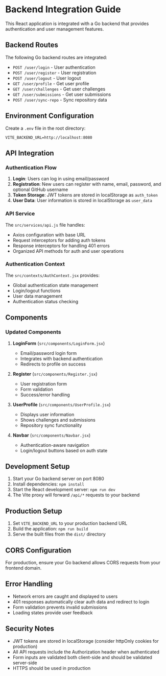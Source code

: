 # Backend Integration Guide

This React application is integrated with a Go backend that provides authentication and user management features.

## Backend Routes

The following Go backend routes are integrated:

- `POST /user/login` - User authentication
- `POST /user/register` - User registration
- `POST /user/logout` - User logout
- `GET /user/profile` - Get user profile
- `GET /user/challenges` - Get user challenges
- `GET /user/submissions` - Get user submissions
- `POST /user/sync-repo` - Sync repository data

## Environment Configuration

Create a `.env` file in the root directory:

```env
VITE_BACKEND_URL=http://localhost:8080
```

## API Integration

### Authentication Flow

1. **Login**: Users can log in using email/password
2. **Registration**: New users can register with name, email, password, and optional GitHub username
3. **Token Storage**: JWT tokens are stored in localStorage as `auth_token`
4. **User Data**: User information is stored in localStorage as `user_data`

### API Service

The `src/services/api.js` file handles:
- Axios configuration with base URL
- Request interceptors for adding auth tokens
- Response interceptors for handling 401 errors
- Organized API methods for auth and user operations

### Authentication Context

The `src/contexts/AuthContext.jsx` provides:
- Global authentication state management
- Login/logout functions
- User data management
- Authentication status checking

## Components

### Updated Components

1. **LoginForm** (`src/components/LoginForm.jsx`)
   - Email/password login form
   - Integrates with backend authentication
   - Redirects to profile on success

2. **Register** (`src/components/Register.jsx`)
   - User registration form
   - Form validation
   - Success/error handling

3. **UserProfile** (`src/components/UserProfile.jsx`)
   - Displays user information
   - Shows challenges and submissions
   - Repository sync functionality

4. **Navbar** (`src/components/Navbar.jsx`)
   - Authentication-aware navigation
   - Login/logout buttons based on auth state

## Development Setup

1. Start your Go backend server on port 8080
2. Install dependencies: `npm install`
3. Start the React development server: `npm run dev`
4. The Vite proxy will forward `/api/*` requests to your backend

## Production Setup

1. Set `VITE_BACKEND_URL` to your production backend URL
2. Build the application: `npm run build`
3. Serve the built files from the `dist/` directory

## CORS Configuration

For production, ensure your Go backend allows CORS requests from your frontend domain.

## Error Handling

- Network errors are caught and displayed to users
- 401 responses automatically clear auth data and redirect to login
- Form validation prevents invalid submissions
- Loading states provide user feedback

## Security Notes

- JWT tokens are stored in localStorage (consider httpOnly cookies for production)
- All API requests include the Authorization header when authenticated
- Form inputs are validated both client-side and should be validated server-side
- HTTPS should be used in production
